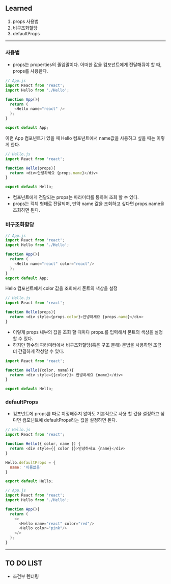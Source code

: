 ## Learned
1. props 사용법
2. 비구조화할당
3. defaultProps  

---
### **사용법**
- props는 properties의 줄임말이다. 어떠한 값을 컴포넌트에게 전달해줘야 할 때, props를 사용한다. 

```js
// App.js
import React from 'react';
import Hello from './Hello';

function App(){
  return (
    <Hello name="react" />
  );
}

export default App;
```
이런 App 컴포넌트가 있을 때 Hello 컴포넌트에서 name값을 사용하고 싶을 때는 이렇게 한다.

```js
// Hello.js
import React from 'react';

function Hello(props){
  return <div>안녕하세요 {props.name}</div>
}

export default Hello;
```
- 컴포넌트에게 전달되는 props는 파라미터를 통하여 조회 할 수 있다.
- props는 객체 형태로 전달되며, 만약 name 값을 조회하고 싶다면 props.name을 조회하면 된다. 

### **비구조화할당**
```js
// App.js
import React from 'react';
import Hello from './Hello';

function App(){
  return (
    <Hello name="react" color="react"/>
  );
}
export default App;
```
Hello 컴포넌트에서 color 값을 조회해서 폰트의 색상을 설정

```js
// Hello.js
import React from 'react';

function Hello(props){
  return <div style={props.color}>안녕하세요 {props.name}</div>
}
```
- 이렇게 props 내부의 값을 조회 할 때마다 props.를 입력해서 폰트의 색상을 설정할 수 있다.
- 하지만 함수의 파라미터에서 비구조화할당(혹은 구조 분해) 문법을 사용하면 조금 더 간결하게 작성할 수 있다. 
 
```js
import React from 'react';

function Hello({color, name}){
  return <div style={{color}}> 안녕하세요 {name}</div>
}

export default Hello;
```

### **defaultProps**
- 컴포넌트에 props를 따로 지정해주지 않아도 기본적으로 사용 할 값을 설정하고 싶다면 컴포넌트에 defaultProps라는 값을 설정하면 된다. 

```js
// Hello.js
import React from 'react';

function Hello({ color, name }) {
  return <div style={{ color }}>안녕하세요 {name}</div>
}

Hello.defaultProps = {
  name: '이름없음'
}

export default Hello;
```

```js
// App.js
import React from 'react';
import Hello from './Hello';

function App(){
  return (
    <>
      <Hello name="react" color="red"/>
      <Hello color="pink"/>
    </>
  );
}

```
---

## TO DO LIST
- 조건부 렌더링